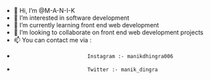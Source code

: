 - 👋 Hi, I’m @M-A-N-I-K
- 👀 I’m interested in software development
- 🌱 I’m currently learning front end web development
- 💞️ I’m looking to collaborate on front end web development projects
- 📫 You can contact me via :
-                             Instagram :- manikdhingra006
-                             Twitter :- manik_dingra

<!---
M-A-N-I-K/M-A-N-I-K is a ✨ special ✨ repository because its `README.md` (this file) appears on your GitHub profile.
You can click the Preview link to take a look at your changes.
--->

